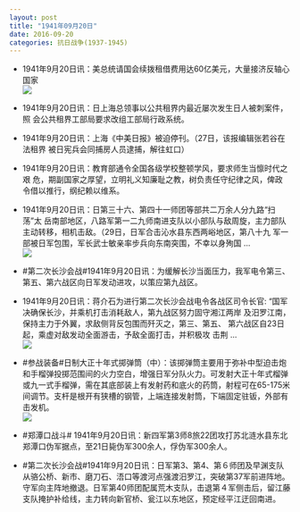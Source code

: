 ```yaml
---
layout: post
title: "1941年09月20日"
date: 2016-09-20
categories: 抗日战争(1937-1945)
---
```


<meta name="referrer" content="no-referrer" />

- 1941年9月20日讯：美总统请国会续拨租借费用达60亿美元，大量接济反轴心国家 <br/><img src="https://ww4.sinaimg.cn/large/aca367d8jw1f80g3qiuevj20b40kiada.jpg" />

- 1941年9月20日讯：日上海总领事以公共租界内最近屡次发生日人被刺案件，照 会公共租界工部局要求改组工部局行政系统。 

- 1941年9月20日讯：上海《中美日报》被迫停刊。（27日，该报编辑张若谷在法租界 被日宪兵会同捕房人员逮捕，解往虹口） 

- 1941年9月20日讯：教育部通令全国各级学校整顿学风，要求师生当懔时代之艰 危，期副国家之厚望，立明礼义知廉耻之教，树负责任守纪律之风，俾政 令借以推行，纲纪赖以维系。 

- 1941年9月20日讯：日第三十六、第四十一师团等部共二万余人分九路“扫荡”太 岳南部地区，八路军第一二九师南进支队以小部队与敌周旋，主力部队 主动转移，相机击敌。（29日，日军合击沁水县东西两峪地区，第八十九 军一部被日军包围，军长武士敏亲率步兵向东南突围，不幸以身殉国 ... <br/><img src="https://ww4.sinaimg.cn/large/aca367d8jw1f807fvlzahj20c809zt9v.jpg" />

- #第二次长沙会战#1941年9月20日讯：为缓解长沙当面压力，我军电令第三、第五、第六战区向日军发动进攻，以策应第九战区。 

- 1941年9月20日讯：蒋介石为进行第二次长沙会战电令各战区司令长官: “国军决确保长沙，并乘机打击消耗敌人，第九战区努力固守湘江两岸 及汨罗江南，保持主力于外翼，求敌侧背反包围而歼灭之，第三、第五、 第六战区自23日起，乘虚对敌发动全面游击，予敌全面打击，并积极攻 击荆 ... <br/><img src="https://ww2.sinaimg.cn/large/aca367d8jw1f7zvb1e2hej20c80903zn.jpg" />

- #参战装备#日制大正十年式掷弹筒（中）：该掷弹筒主要用于弥补中型迫击炮和手榴弹投掷范围间的火力空白，增强日军分队火力。可发射大正十年式榴弹或九一式手榴弹，需在其底部装上有发射药和底火的药筒，射程可在65-175米间调节。支杆是根开有狭槽的钢管，上端连接发射筒，下端固定驻钣，外部有击发机。 <br/><img src="https://ww1.sinaimg.cn/large/aca367d8jw1f7ztkr96xqj20m80fagn3.jpg" />

- #郑潭口战斗# 1941年9月20日讯：新四军第3师8旅22团攻打苏北涟水县东北郑潭口伪军据点，至21日毙伪军300余人，俘伪军300余人。 

- #第二次长沙会战#1941年9月20日讯：日军第3、第4、第６师团及早渊支队从骆公桥、新市、磨刀石、浯口等渡河点强渡汨罗江，突破第37军前进阵地。守军向主阵地撤退。日军第40师团配属荒木支队，击退第４军侧击后，留江藤支队掩护补给线，主力转向新官桥、瓮江以东地区，预定经平江迂回南进。 

